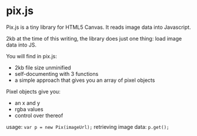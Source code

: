 # pix.js
Pix.js is a tiny library for HTML5 Canvas. It reads image data into Javascript.

2kb at the time of this writing, the library does just one thing: load image data into JS.

You will find in pix.js:
- 2kb file size unminified
- self-documenting with 3 functions
- a simple approach that gives you an array of pixel objects

Pixel objects give you:
- an x and y
- rgba values
- control over thereof

usage: `var p = new Pix(imageUrl);`
retrieving image data: `p.get();`
